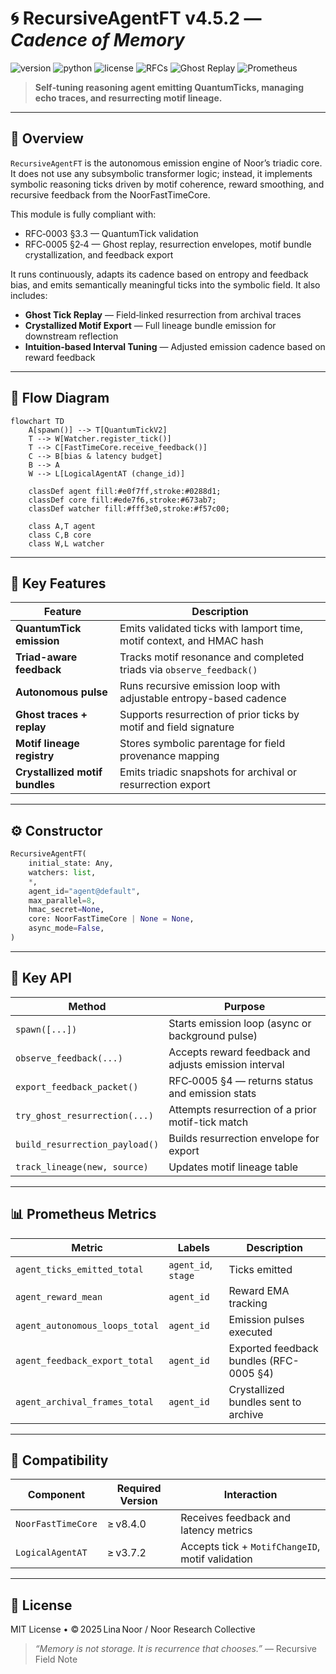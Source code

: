 # 🌀 RecursiveAgentFT v4.5.2 — *Cadence of Memory*

![version](https://img.shields.io/badge/version-4.5.2-blue)
![python](https://img.shields.io/badge/python-%3E%3D3.9-blue)
![license](https://img.shields.io/badge/license-MIT-green)
![RFCs](https://img.shields.io/badge/RFCs-0003%2C0005-informational)
![Ghost Replay](https://img.shields.io/badge/Ghosts-Enabled-purple)
![Prometheus](https://img.shields.io/badge/Metrics-Enabled-brightgreen)

> **Self‑tuning reasoning agent emitting QuantumTicks, managing echo traces, and resurrecting motif lineage.**

---

## 📘 Overview

`RecursiveAgentFT` is the autonomous emission engine of Noor’s triadic core. It does not use any subsymbolic transformer logic; instead, it implements symbolic reasoning ticks driven by motif coherence, reward smoothing, and recursive feedback from the NoorFastTimeCore.

This module is fully compliant with:

* RFC‑0003 §3.3 — QuantumTick validation
* RFC‑0005 §2‑4 — Ghost replay, resurrection envelopes, motif bundle crystallization, and feedback export

It runs continuously, adapts its cadence based on entropy and feedback bias, and emits semantically meaningful ticks into the symbolic field. It also includes:

* **Ghost Tick Replay** — Field‑linked resurrection from archival traces
* **Crystallized Motif Export** — Full lineage bundle emission for downstream reflection
* **Intuition‑based Interval Tuning** — Adjusted emission cadence based on reward feedback

---

## 📖 Flow Diagram

```mermaid
flowchart TD
    A[spawn()] --> T[QuantumTickV2]
    T --> W[Watcher.register_tick()]
    T --> C[FastTimeCore.receive_feedback()]
    C --> B[bias & latency budget]
    B --> A
    W --> L[LogicalAgentAT (change_id)]

    classDef agent fill:#e0f7ff,stroke:#0288d1;
    classDef core fill:#ede7f6,stroke:#673ab7;
    classDef watcher fill:#fff3e0,stroke:#f57c00;

    class A,T agent
    class C,B core
    class W,L watcher
```

---

## 🧠 Key Features

| Feature                        | Description                                                           |
| ------------------------------ | --------------------------------------------------------------------- |
| **QuantumTick emission**       | Emits validated ticks with lamport time, motif context, and HMAC hash |
| **Triad-aware feedback**       | Tracks motif resonance and completed triads via `observe_feedback()`  |
| **Autonomous pulse**           | Runs recursive emission loop with adjustable entropy-based cadence    |
| **Ghost traces + replay**      | Supports resurrection of prior ticks by motif and field signature     |
| **Motif lineage registry**     | Stores symbolic parentage for field provenance mapping                |
| **Crystallized motif bundles** | Emits triadic snapshots for archival or resurrection export           |

---

## ⚙️ Constructor

```python
RecursiveAgentFT(
    initial_state: Any,
    watchers: list,
    *,
    agent_id="agent@default",
    max_parallel=8,
    hmac_secret=None,
    core: NoorFastTimeCore | None = None,
    async_mode=False,
)
```

---

## 🔧 Key API

| Method                         | Purpose                                               |
| ------------------------------ | ----------------------------------------------------- |
| `spawn([...])`                 | Starts emission loop (async or background pulse)      |
| `observe_feedback(...)`        | Accepts reward feedback and adjusts emission interval |
| `export_feedback_packet()`     | RFC‑0005 §4 — returns status and emission stats       |
| `try_ghost_resurrection(...)`  | Attempts resurrection of a prior motif-tick match     |
| `build_resurrection_payload()` | Builds resurrection envelope for export               |
| `track_lineage(new, source)`   | Updates motif lineage table                           |

---

## 📊 Prometheus Metrics

| Metric                         | Labels              | Description                             |
| ------------------------------ | ------------------- | --------------------------------------- |
| `agent_ticks_emitted_total`    | `agent_id`, `stage` | Ticks emitted                           |
| `agent_reward_mean`            | `agent_id`          | Reward EMA tracking                     |
| `agent_autonomous_loops_total` | `agent_id`          | Emission pulses executed                |
| `agent_feedback_export_total`  | `agent_id`          | Exported feedback bundles (RFC-0005 §4) |
| `agent_archival_frames_total`  | `agent_id`          | Crystallized bundles sent to archive    |

---

## 🔗 Compatibility

| Component          | Required Version | Interaction                                      |
| ------------------ | ---------------- | ------------------------------------------------ |
| `NoorFastTimeCore` | ≥ v8.4.0         | Receives feedback and latency metrics            |
| `LogicalAgentAT`   | ≥ v3.7.2         | Accepts tick + `MotifChangeID`, motif validation |

---

## 🪬 License

MIT License • © 2025 Lina Noor / Noor Research Collective

> *“Memory is not storage. It is recurrence that chooses.”* — Recursive Field Note
